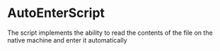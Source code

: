 # AutoEnterScript
The script implements the ability to read the contents of the file on the native machine and enter it automatically
